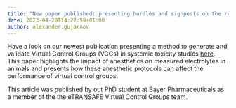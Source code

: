 ```yaml
---
title: "New paper published: presenting hurdles and signposts on the road to virtual control groups!"
date: 2023-04-20T14:27:59+01:00
author: alexander.gujarnov
---
```


Have a look on our newest publication presenting a method to generate and validate Virtual Control Groups (VCGs) in systemic toxicity studies [here](https://www.frontiersin.org/articles/10.3389/fphar.2023.1142534/full). This paper highlights the impact of anesthetics on measured electrolytes in animals and presents how these anesthetic protocols can affect the performance of virtual control groups.

This article was published by out PhD student at Bayer Pharmaceuticals as a member of the the eTRANSAFE Virtual Control Groups team. 
